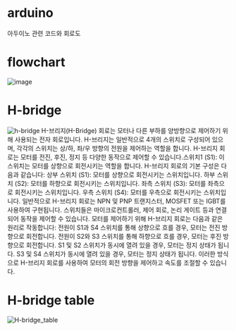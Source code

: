 # arduino
아두이노 관련 코드와 회로도

# flowchart
![image](https://github.com/21117/arduino/assets/127743121/5e80dfa2-6423-4825-a8e9-a5e626ce9436)

# H-bridge
![h-bridge](https://github.com/21117/arduino/assets/127743121/4e317bad-6053-47d0-a874-531fa81345fb)
H-브리지(H-Bridge) 회로는 모터나 다른 부하를 양방향으로 제어하기 위해 사용되는 전자 회로입니다. H-브리지는 일반적으로 4개의 스위치로 구성되어 있으며, 각각의 스위치는 상/하, 좌/우 방향의 전원을 제어하는 역할을 합니다. H-브리지 회로는 모터를 전진, 후진, 정지 등 다양한 동작으로 제어할 수 있습니다.스위치1 (S1): 이 스위치는 모터를 상향으로 회전시키는 역할을 합니다.
H-브리지 회로의 기본 구성은 다음과 같습니다:
 상부 스위치 (S1): 모터를 상향으로 회전시키는 스위치입니다.
 하부 스위치 (S2): 모터를 하향으로 회전시키는 스위치입니다.
 좌측 스위치 (S3): 모터를 좌측으로 회전시키는 스위치입니다.
 우측 스위치 (S4): 모터를 우측으로 회전시키는 스위치입니다.
일반적으로 H-브리지 회로는 NPN 및 PNP 트랜지스터, MOSFET 또는 IGBT를 사용하여 구현됩니다. 스위치들은 마이크로컨트롤러, 제어 회로, 논리 게이트 등과 연결되어 동작을 제어할 수 있습니다.
모터를 제어하기 위해 H-브리지 회로는 다음과 같은 원리로 작동합니다:
 전원이 S1과 S4 스위치를 통해 상향으로 흐를 경우, 모터는 전진 방향으로 회전합니다.
 전원이 S2와 S3 스위치를 통해 하향으로 흐를 경우, 모터는 후진 방향으로 회전합니다.
 S1 및 S2 스위치가 동시에 열려 있을 경우, 모터는 정지 상태가 됩니다.
 S3 및 S4 스위치가 동시에 열려 있을 경우, 모터는 정지 상태가 됩니다.
이러한 방식으로 H-브리지 회로를 사용하여 모터의 회전 방향을 제어하고 속도를 조절할 수 있습니다. 

# H-bridge table
![H-bridge_table](https://github.com/21117/arduino/assets/127743121/0615aa20-21f1-4252-b633-d8a79980cd42)

